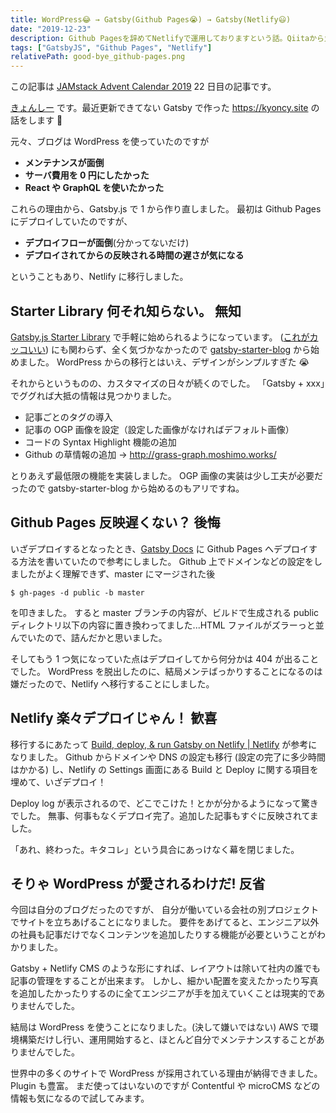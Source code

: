 ```yaml
---
title: WordPress😂 → Gatsby(Github Pages😭) → Gatsby(Netlify😃)
date: "2019-12-23"
description: Github Pagesを辞めてNetlifyで運用しておりますという話。Qiitaから丸々転載してきた怠惰な記事。TOP3で使用している顔文字を使いたかっただけかも。
tags: ["GatsbyJS", "Github Pages", "Netlify"]
relativePath: good-bye_github-pages.png
---
```


この記事は [JAMstack Advent Calendar 2019](https://qiita.com/advent-calendar/2019/jamstack) 22 日目の記事です。

[きょんしー](https://twitter.com/kyoncy_site) です。最近更新できてない Gatsby で作った https://kyoncy.site の話をします 🐧

元々、ブログは WordPress を使っていたのですが

- **メンテナンスが面倒**
- **サーバ費用を 0 円にしたかった**
- **React や GraphQL を使いたかった**

これらの理由から、Gatsby.js で 1 から作り直しました。
最初は Github Pages にデプロイしていたのですが、

- **デプロイフローが面倒**(分かってないだけ)
- **デプロイされてからの反映される時間の遅さが気になる**

ということもあり、Netlify に移行しました。

## Starter Library 何それ知らない。 無知

[Gatsby.js Starter Library](https://www.gatsbyjs.org/starters/?v=2) で手軽に始められるようになっています。
([これがカッコいい](https://www.gatsbyjs.org/starters/justinformentin/gatsby-v2-tutorial-starter/)) にも関わらず、全く気づかなかったので [gatsby-starter-blog](https://github.com/gatsbyjs/gatsby-starter-blog) から始めました。
WordPress からの移行とはいえ、デザインがシンプルすぎた 😭

それからというものの、カスタマイズの日々が続くのでした。
「Gatsby + xxx」でググれば大抵の情報は見つかりました。

- 記事ごとのタグの導入
- 記事の OGP 画像を設定（設定した画像がなければデフォルト画像）
- コードの Syntax Highlight 機能の追加
- Github の草情報の追加 → http://grass-graph.moshimo.works/

とりあえず最低限の機能を実装しました。
OGP 画像の実装は少し工夫が必要だったので gatsby-starter-blog から始めるのもアリですね。

## Github Pages 反映遅くない？ 後悔

いざデプロイするとなったとき、[Gatsby Docs](https://www.gatsbyjs.org/docs/how-gatsby-works-with-github-pages/) に Github Pages へデプロイする方法を書いていたので参考にしました。
Github 上でドメインなどの設定をしましたがよく理解できず、master にマージされた後

```shell
$ gh-pages -d public -b master
```

を叩きました。
すると master ブランチの内容が、ビルドで生成される public ディレクトリ以下の内容に置き換わってました...HTML ファイルがズラーっと並んでいたので、詰んだかと思いました。

そしてもう 1 つ気になっていた点はデプロイしてから何分かは 404 が出ることでした。
WordPress を脱出したのに、結局メンテばっかりすることになるのは嫌だったので、Netlify へ移行することにしました。

## Netlify 楽々デプロイじゃん！ 歓喜

移行するにあたって [Build, deploy, & run Gatsby on Netlify | Netlify](https://www.netlify.com/with/gatsby/) が参考になりました。
Github からドメインや DNS の設定も移行 (設定の完了に多少時間はかかる) し、Netlify の Settings 画面にある Build と Deploy に関する項目を埋めて、いざデプロイ！

Deploy log が表示されるので、どこでこけた！とかが分かるようになって驚きでした。
無事、何事もなくデプロイ完了。追加した記事もすぐに反映されてました。

「あれ、終わった。キタコレ」という具合にあっけなく幕を閉じました。

## そりゃ WordPress が愛されるわけだ! 反省

今回は自分のブログだったのですが、
自分が働いている会社の別プロジェクトでサイトを立ちあげることになりました。
要件をあげてると、エンジニア以外の社員も記事だけでなくコンテンツを追加したりする機能が必要ということがわかりました。

Gatsby + Netlify CMS のような形にすれば、レイアウトは除いて社内の誰でも記事の管理をすることが出来ます。
しかし、細かい配置を変えたかったり写真を追加したかったりするのに全てエンジニアが手を加えていくことは現実的でありませんでした。

結局は WordPress を使うことになりました。(決して嫌いではない)
AWS で環境構築だけし行い、運用開始すると、ほとんど自分でメンテナンスすることがありませんでした。

世界中の多くのサイトで WordPress が採用されている理由が納得できました。Plugin も豊富。
まだ使ってはいないのですが Contentful や microCMS などの情報も気になるので試してみます。
